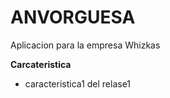 # ANVORGUESA


Aplicacion para la empresa Whizkas

**Carcateristica**

+ caracteristica1 del relase1


